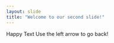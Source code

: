 ```yaml
---
layout: slide
title: "Welcome to our second slide!"
---
```

Happy Text
Use the left arrow to go back!
